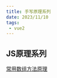 ```yaml
---
title: 手写原理系列
date: 2023/11/10
tags:
 - vue2
---
```


## JS原理系列
[常用数组方法原理](/blogs/front-end/writing/array.md)